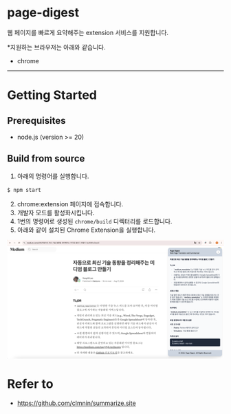 # page-digest

웹 페이지를 빠르게 요약해주는 extension 서비스를 지원합니다.

\*지원하는 브라우저는 아래와 같습니다.

- chrome

---

# Getting Started

## Prerequisites

- node.js (version >= 20)

## Build from source

1. 아래의 명령어를 실행합니다.

```bash
$ npm start
```

2. chrome:extension 페이지에 접속합니다.
3. 개발자 모드를 활성화시킵니다.
4. 1번의 명령어로 생성된 `chrome/build` 디렉터리를 로드합니다.
5. 아래와 같이 설치된 Chrome Extension을 실행합니다.

![Installation](./page-digest.png)

# Refer to

- https://github.com/clmnin/summarize.site
